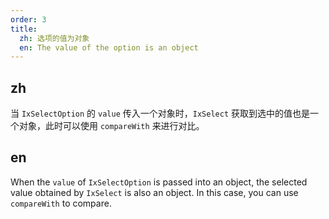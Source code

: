 ```yaml
---
order: 3
title:
  zh: 选项的值为对象
  en: The value of the option is an object
---
```


## zh

当 `IxSelectOption` 的 `value` 传入一个对象时，`IxSelect` 获取到选中的值也是一个对象，此时可以使用 `compareWith` 来进行对比。

## en

When the `value` of `IxSelectOption` is passed into an object, the selected value obtained by `IxSelect` is also an object. In this case, you can use `compareWith` to compare.
